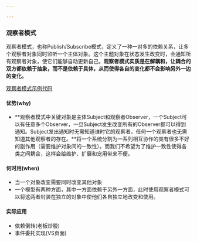 ```yaml
---

---
```




### 观察者模式

​	观察者模式，也称Publish/Subscribe模式，定义了一种一对多的依赖关系，让多个观察者对象同时监听一个主体对象。这个主题对象在状态发生改变时，会通知所有观察者对象，使它们能够自动更新自己。**观察者模式实质是在解耦和，让耦合的双方都依赖于抽象，而不是依赖于具体，从而使得各自的变化都不会影响另外一边的变化。**

[观察者模式示例代码](https://design-patterns.readthedocs.io/zh_CN/latest/behavioral_patterns/observer.html) 



#### 优势(why)

- **观察者模式中关键对象是主体Subject和观察者Observer，一个Subject可以有任意多个Observer，一旦Subject发生改变所有的Observer都可以得到通知。Subject发出通知时无需知道谁时它的观察者，任何一个观察者也无需知道其他观察者的存在。**将一个系统分割为一系列相互协作的类有很多不好的副作用（需要维护对象间的一致性）。而我们不希望为了维护一致性使得各类之间耦合，这样会给维护、扩展和宠用带来不便。



#### 何时用(when)

- 当一个对象改变需要同时改变其他对象
- 一个模型有两种方面，其中一方面依赖于另外一方面，此时使用观察者模式可以将这两者封装在独立的对象中使他们各自独立地改变和使用。



#### 实际应用

- 依赖倒转(老板炒股)
- 事件委托实现(VS页面)